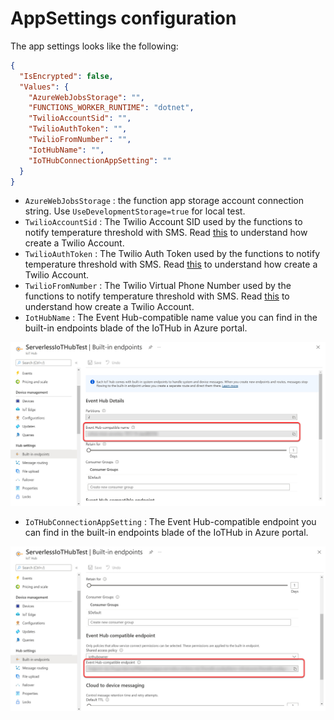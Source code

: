 # AppSettings configuration

The app settings looks like the following:

```json
{
  "IsEncrypted": false,
  "Values": {
    "AzureWebJobsStorage": "",
    "FUNCTIONS_WORKER_RUNTIME": "dotnet",
    "TwilioAccountSid": "",
    "TwilioAuthToken": "",
    "TwilioFromNumber": "",
    "IotHubName": "",
    "IoTHubConnectionAppSetting": ""
  }
}
```

* `AzureWebJobsStorage` : the function app storage account connection string. Use `UseDevelopmentStorage=true` for local test.
* `TwilioAccountSid` : The Twilio Account SID used by the functions to notify temperature threshold with SMS. Read <a href="https://www.twilio.com/docs/sms/send-messages" target="_blank">this</a> to understand how create a Twilio Account.
* `TwilioAuthToken` : The Twilio Auth Token used by the functions to notify temperature threshold with SMS. Read <a href="https://www.twilio.com/docs/sms/send-messages" target="_blank">this</a> to understand how create a Twilio Account.
* `TwilioFromNumber` : The Twilio Virtual Phone Number used by the functions to notify temperature threshold with SMS. Read <a href="https://www.twilio.com/docs/sms/send-messages" target="_blank">this</a> to understand how create a Twilio Account.
* `IotHubName` : The Event Hub-compatible name value you can find in the built-in endpoints blade of the IoTHub in Azure portal.

![](Images/EventHubCompatibleName.jpg)

* `IoTHubConnectionAppSetting` : The Event Hub-compatible endpoint you can find in the built-in endpoints blade of the IoTHub in Azure portal.

![](Images/EventHubCompatibleEndpoint.jpg)
